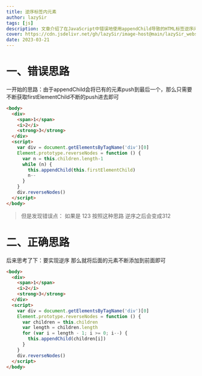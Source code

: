 ```yaml
---
title: 逆序标签内元素
author: lazySir
tags: [js]
description: 文章介绍了在JavaScript中错误地使用appendChild导致的HTML标签逆序问题，以及如何修正思路，通过将元素从后往前添加来正确实现逆序排列。错误方法是将firstElementChild不断添加到末尾，而正确方法是遍历children数组从后往前添加到父元素。
cover: https://cdn.jsdelivr.net/gh/lazySir/image-host@main/lazySir_website/blog/js/js.png
date: 2023-03-21
---
```



# 一、错误思路
一开始的思路：由于appendChild会将已有的元素push到最后一个，那么只需要不断获取firstElementChild不断的push进去即可
```html
<body>
  <div>
    <span>1</span>
    <i>2</i>
    <strong>3</strong>
  </div>
  <script>
    var div = document.getElementsByTagName('div')[0]
    Element.prototype.reverseNodes = function () {
      var n = this.children.length-1
      while (n) {
        this.appendChild(this.firstElementChild)
        n--
      }
    }
    div.reverseNodes() 
  </script>
</body>
```
>但是发现错误点：  如果是 123  按照这种思路 逆序之后会变成312


# 二、正确思路
后来思考了下：要实现逆序 那么就将后面的元素不断添加到前面即可
```html
<body>
  <div>
    <span>1</span>
    <i>2</i>
    <strong>3</strong>
  </div>
  <script>
    var div = document.getElementsByTagName('div')[0]
    Element.prototype.reverseNodes = function () {
      var children = this.children
      var length = children.length
      for (var i = length - 1; i >= 0; i--) {
        this.appendChild(children[i])
      }
    }
    div.reverseNodes() 
  </script>
</body>
```
